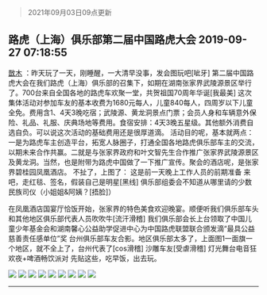 > 2021年09月03日09点更新
<link rel="stylesheet" href="https://cdn.jsdelivr.net/gh/taotie6/sampleJSON@main/css/photo_show.css">


 ## 路虎（上海）俱乐部第二届中国路虎大会 2019-09-27 07:18:55

 [㪚木](https://www.coolapk.com/feed/14016072?shareKey=OTU5Nzk4OWI5MTBlNjEzMTc0ZjE~) ：昨天玩了一天，刚睡醒，一大清早没事，发会图玩吧[呲牙]
第二届中国路虎大会在我们路虎（上海）俱乐部的召集下，如期在湖南张家界武陵源景区举行了。700台来自全国各地的路虎车欢聚一堂，共贺祖国70周年华诞[我最美]
这次集体活动对参加车友的基本收费为1680元每人，儿童840每人<!--break-->，四周岁以下儿童全免。费用含1、4天3晚吃宿；武陵源、黄龙洞景点门票；会员人身和车辆意外保险、礼品、礼服、庆典场地等费用。食宿安排：4天3晚五星级。其他额外消费自选自负。可以说这次活动的基础费用还是很厚道滴。
活动目的呢，基本就两点：一是为路虎车主创造平台，拓宽人脉圈子，打通全国各地路虎俱乐部车主的交流，以期未来合作共赢。二就是与张家界政府和叶文智先生合作推广张家界武陵源景区及黄龙洞。当然，也是附带为路虎中国做了一下推广宣传。聚会的酒店呢，是张家界碧桂园凤凰酒店。
不扯了，上图了：
这是前一天晚上工作人员的前期准备
来吧，走红毯、签名，假装自己是明星[黑线]
俱乐部组委会不知道从哪里请的少数民族司仪（小姐姐&amp;阿姨？[捂脸]）

在凤凰酒店国宴厅恰饭开始，张家界的特色美食欢迎晚宴。顺便听我们俱乐部车头和其他地区俱乐部代表人员吹吹牛[流汗滑稽]
我们俱乐部会长上台领取了中国儿童少年基金会和湖南馨心公益助学促进中心为中国路虎联盟联合颁发滴“最具公益慈善责任感单位”奖
台州俱乐部车友合影。地区俱乐部太多了，上面图1一面旗一个地区，就不全上了，台州代表了[cos滑稽]
沙雕车友[受虐滑稽]
灯光舞台电音狂欢夜+啤酒畅饮派对
先贴这些，吃早饭，出去玩。 

<div class="album">
<img class="img-item" src="http://image.coolapk.com/feed/2019/0927/07/1081091_217ae965_9903_1691@672x378.gif" />
<img class="img-item" src="http://image.coolapk.com/feed/2019/0927/07/1081091_bf9dd6b0_9903_1693@640x368.gif" />
<img class="img-item" src="http://image.coolapk.com/feed/2019/0927/07/1081091_a764e5f7_9903_1694@672x378.gif" />
<img class="img-item" src="http://image.coolapk.com/feed/2019/0927/07/1081091_a81c3e10_9903_1696@1920x1080.jpeg" />
<img class="img-item" src="http://image.coolapk.com/feed/2019/0927/07/1081091_98621c63_9903_1697@672x378.gif" />
<img class="img-item" src="http://image.coolapk.com/feed/2019/0927/07/1081091_20d88917_9903_1699@672x380.gif" />
<img class="img-item" src="http://image.coolapk.com/feed/2019/0927/07/1081091_a33e0832_9903_1701@672x378.gif" />
<img class="img-item" src="http://image.coolapk.com/feed/2019/0927/07/1081091_bbb27d8c_9903_1703@1920x1080.jpeg" />
<img class="img-item" src="http://image.coolapk.com/feed/2019/0927/07/1081091_fa6229d9_9925_1132@1920x1080.jpeg" />
</div>

 ------- 

